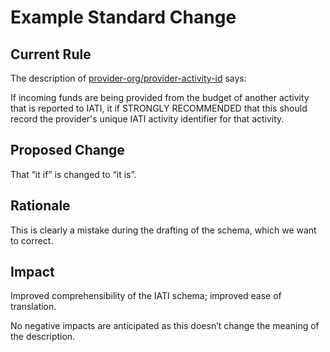 # Example Standard Change

## Current Rule

The description of [provider-org/provider-activity-id](https://iatistandard.org/en/iati-standard/203/activity-standard/iati-activities/iati-activity/transaction/provider-org/) says:

If incoming funds are being provided from the budget of another activity that is reported to IATI, it if STRONGLY RECOMMENDED that this should record the provider's unique IATI activity identifier for that activity.


## Proposed Change

That “it if” is changed to “it is”.

## Rationale

This is clearly a mistake during the drafting of the schema, which we want to correct. 

## Impact

Improved comprehensibility of the IATI schema; improved ease of translation. 

No negative impacts are anticipated as this doesn’t change the meaning of the description. 